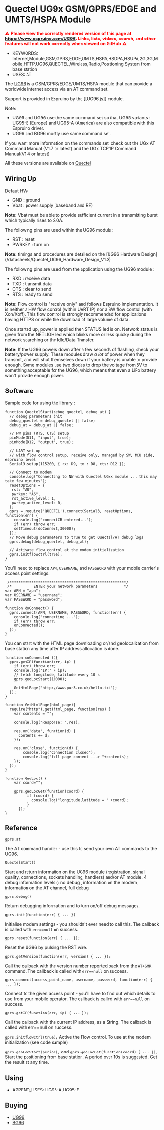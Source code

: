 <!--- Copyright (c) 2017, STMicroelectronics, Gordon Williams, Tobias Schwalm - See the file LICENSE for copying permission. -->
Quectel UG9x GSM/GPRS/EDGE and UMTS/HSPA Module
===============================================

<span style="color:red">:warning: **Please view the correctly rendered version of this page at https://www.espruino.com/UG96. Links, lists, videos, search, and other features will not work correctly when viewed on GitHub** :warning:</span>

* KEYWORDS: Internet,Module,GSM,GPRS,EDGE,UMTS,HSPA,HSDPA,HSUPA,2G,3G,Mobile,HTTP,UG96,QUECTEL,Wireless,Radio,Positioning System from base station
* USES: AT

The [UG96](http://www.quectel.com/product/ug96.htm) is a GSM/GPRS/EDGE/UMTS/HSPA module that can provide a worldwide internet access via an AT command set. 

Support is provided in Espruino by the [[UG96.js]] module.

Note:
- UG95 and UG96 use the same command set so that UG95 variants : UG95-E (Europe) and UG95-A (America) are also compatible with this Espruino driver.
- UG96 and BG96 mostly use same command set.

If you want more information on the commands set, check out the UGx AT Command Manual (V1.7 or latest) and the UGx TCP/IP Command Manual(V1.4 or latest)

All these versions are available on [Quectel](http://www.quectel.com/)

Wiring Up
--------

Defaut HW:
- GND : ground
- Vbat : power supply (baseband and RF)

**Note:** Vbat must be able to provide sufficient current in a transmitting burst which typically rises to 2.0A.

The following pins are used within the UG96 module :
- RST : reset
- PWRKEY : turn on

**Note:** timings and procedures are detailed on the [UG96 Hardware Design] (/datasheets/Quectel_UG96_Hardware_Design_V1.3)

The following pins are used from the application using the UG96 module :
- RXD : receive data
- TXD : transmit data
- CTS : clear to send
- RTS : ready to send

**Note:** Flow control is "receive only" and follows  Espruino implementation.
It is neither a HW flow control (within UART IP) nor a SW flow control (with Xon/Xoff).
This flow control is strongly recommended for applications having HTTPS or while the download of large volume of data.

Once started up, power is applied then STATUS led is on.
Network status is given from the NETLIGH led which blinks more or less quicky during the network searching or the Idle/Data Transfer.

**Note:** If the UG96 powers down after a few seconds of flashing, check your battery/power supply. These modules draw *a lot* of power when they transmit, and will shut themselves down if your battery is unable to provide enough. Some modules use two diodes to drop the voltage from 5V to something acceptable for the UG96, which means that even a LiPo battery won't provide enough power.


Software
-------

Sample code for using the library :

```
function QuectelStart(debug_quectel, debug_at) {
  // debug parameters init
  debug_quectel = debug_quectel || false;
  debug_at = debug_at || false;

  // HW pins (RTS, CTS) setup
  pinMode(D11, "input", true);
  pinMode(D12, "output", true);

  // UART set-up
  // with flow control setup, receive only, managed by SW, MCU side, espruino level
  Serial3.setup(115200, { rx: D9, tx : D8, cts: D12 });

  // Connect to modem
  console.log("Connecting to NW with Quectel UGxx module ... this may take few minutes");
  resetOptions = {
   rst: "A8",
   pwrkey: "A6",
   rst_active_level: 1,
   pwrkey_active_level: 0,
  };
  gprs = require('QUECTEL').connect(Serial3, resetOptions, function(err) {
    console.log("connectCB entered...");
    if (err) throw err;
    setTimeout(doConnect,30000);
  });
  // Move debug parameters to true to get Quectel/AT debug logs
  gprs.debug(debug_quectel, debug_at);

  // Activate flow control at the modem initialization
  gprs.initflowctrl(true);
}
```

You'll need to replace `APN`, `USERNAME`, and `PASSWORD` with your mobile carrier's access point settings.


```
 /*****************************************************/
 /*          ENTER your network parameters            */
var APN = "apn";
var USERNAME = "username";
var PASSWORD = "password";

function doConnect() {
  gprs.connect(APN, USERNAME, PASSWORD, function(err) {
    console.log("connecting ...");
    if (err) throw err;
    onConnected();
  });
}
```

You can start with the HTML page downloading or/and geolocalization from base station any time after IP address allocation is done.

```
function onConnected (){
  gprs.getIP(function(err, ip) {
    if (err) throw err;
    console.log('IP:' + ip);
    // fetch longitude, latitude every 10 s
    gprs.geoLocStart(10000);

    GetHtmlPage("http://www.pur3.co.uk/hello.txt");
  });
}

function GetHtmlPage(html_page){
  require("http").get(html_page, function(res) {
    var contents = "";

    console.log("Response: ",res);

    res.on('data', function(d) {
      contents += d;
    });

    res.on('close', function(d) {
		console.log("Connection closed");
		console.log("full page content ---> "+contents);
    });
  });
}

function GeoLoc() {
    var coord="";

    gprs.geoLocGet(function(coord) {
          if (coord) {
            console.log("longitude,latitude = " +coord);
          }
      });
}
```

Reference
--------

`gprs.at`

The AT command handler - use this to send your own AT commands to the UG96.

`QuectelStart()`

Start and return information on the UG96 module (registration, signal quality, connections, sockets handling, handlers) and/or AT module.
4 debug information levels (: no debug , information on the modem, information on the AT channel,  full debug

`gprs.debug()`

Return debugging information and to turn on/off debug messages.

`gprs.init(function(err) { ... })`

Initialise modem settings - you shouldn't ever need to call this. The callback is called with `err==null` on success.

`gprs.reset(function(err) { ... });`

Reset the UG96 by pulsing the RST wire.

`gprs.getVersion(function(err, version) { ... });`

Call the callback with the version number reported back from the `AT+GMR` command. The callback is called with `err==null` on success.

`gprs.connect(access_point_name, username, password, function(err) { ... });`

Connect to the given access point - you'll have to find out which details to use from your mobile operator. The callback is called with `err==null` on success.

`gprs.getIP(function(err, ip) { ... });`

Call the callback with the current IP address, as a String. The callback is called with  err==null  on success.

`gprs.initflowctrl(true);`
Active the Flow control. To use at the modem initialization (see code sample)

`gprs.geoLocStart(period);` and `gprs.geoLocGet(function(coord) { ... });`
Start the positioning from base station. A period over 10s is suggested. Get the result at any time.

Using
-----

* APPEND_USES: UG95-A,UG95-E

Buying
-----

* [UG96](http://www.st.com/en/evaluation-tools/p-l496g-cell01.html)
* [BG96](http://www.st.com/en/evaluation-tools/p-l496g-cell02.html)